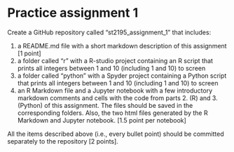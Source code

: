 # Practice assignment 1
Create a GitHub repository called “st2195_assignment_1” that includes:

  1. a README.md file with a short markdown description of this assignment [1 point]
  2. a folder called “r” with a R-studio project containing an R script that prints all
  integers between 1 and 10 (including 1 and 10) to screen
  3. a folder called “python” with a Spyder project containing a Python script that
  prints all integers between 1 and 10 (including 1 and 10) to screen
  4. an R Markdown file and a Jupyter notebook with a few introductory markdown
  comments and cells with the code from parts 2. (R) and 3. (Python) of this
  assignment. The files should be saved in the corresponding folders. Also, the two
  html files generated by the R Markdown and Jupyter notebook. [1.5 point per notebook]

All the items described above (i.e., every bullet point) should be committed separately
to the repository [2 points].
